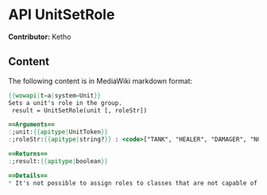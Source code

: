 # API UnitSetRole

**Contributor:** Ketho

## Content

The following content is in MediaWiki markdown format:

```mediawiki
{{wowapi|t=a|system=Unit}}
Sets a unit's role in the group.
 result = UnitSetRole(unit [, roleStr])

==Arguments==
:;unit:{{apitype|UnitToken}}
:;roleStr:{{apitype|string?}} : <code>["TANK", "HEALER", "DAMAGER", "NONE"]</code>

==Returns==
:;result:{{apitype|boolean}}

==Details==
* It's not possible to assign roles to classes that are not capable of fulfilling that role.
```